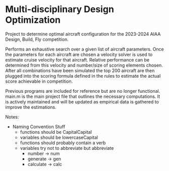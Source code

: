 # Multi-disciplinary Design Optimization

Project to determine optimal aircraft configuration for the 2023-2024 AIAA Design, Build, Fly competition.

Performs an exhaustive search over a given list of aircraft parameters. Once the parameters for each aircraft are chosen a velocity solver is used to estimate cruise velocity for that aircraft. Relative performance can be determined from this velocity and number/size of scoring elements chosen. After all combinations have been simulated the top 200 aircraft are then plugged into the scoring formula defined in the rules to estimate the actual score achievable in competition.

Previous programs are included for reference but are no longer functional. main.m is the main project file that outlines the necessary computations. It is actively maintained and will be updated as empirical data is gathered to improve the estimations.

Notes:

- Naming Convention Stuff
  - functions should be CapitalCapital
  - variables should be lowercaseCapital
  - functions should probably contain a verb
  - variables try not to abbreviate but abbreviate
    - number -> num
    - generate -> gen
    - calculate -> calc